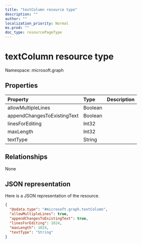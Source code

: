 ```yaml
---
title: "textColumn resource type"
description: ""
author: ""
localization_priority: Normal
ms.prod: ""
doc_type: resourcePageType
---
```


# textColumn resource type


Namespace: microsoft.graph



## Properties
|Property|Type|Description|
|:---|:---|:---|
|allowMultipleLines|Boolean||
|appendChangesToExistingText|Boolean||
|linesForEditing|Int32||
|maxLength|Int32||
|textType|String||

## Relationships
None

## JSON representation
Here is a JSON representation of the resource.
<!-- {
  "blockType": "resource",
  "@odata.type": "microsoft.graph.textColumn"
}
-->
``` json
{
  "@odata.type": "#microsoft.graph.textColumn",
  "allowMultipleLines": true,
  "appendChangesToExistingText": true,
  "linesForEditing": 1024,
  "maxLength": 1024,
  "textType": "String"
}
```

